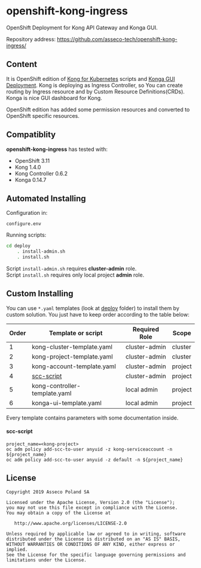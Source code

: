 # openshift-kong-ingress
OpenShift Deployment for Kong API Gateway and Konga GUI.

Repository address: https://github.com/asseco-tech/openshift-kong-ingress/

## Content
It is OpenShift edition of [Kong for Kubernetes](https://github.com/Kong/kubernetes-ingress-controller) scripts and 
[Konga GUI Deployment](https://github.com/pantsel/konga).
Kong is deploying as Ingress Controller, so You can create routing by Ingress resource and by Custom Resource Definitions(CRDs).
Konga is nice GUI dashboard for Kong.
 
OpenShift edition has added some permission resources and converted to OpenShift specific resources.


## Compatiblity
**openshift-kong-ingress** has tested with:
 - OpenShift 3.11
 - Kong 1.4.0
 - Kong Controller 0.6.2
 - Konga 0.14.7

 
## Automated Installing
Configuration in:
```
configure.env
```
Running scripts:
```sh
cd deploy
    . install-admin.sh
    . install.sh
```  
Script `install-admin.sh` requires **cluster-admin** role.   
Script `install.sh` requires only local project **admin** role.

## Custom Installing
You can use `*.yaml` templates (look at [deploy](deploy) folder) to install them
by custom solution. You just have to keep order according to the table below:

| Order | Template or script           | Required Role | Scope   |
|-------|------------------------------|---------------|---------|
| 1     | kong-cluster-template.yaml   | cluster-admin | cluster |
| 2     | kong-project-template.yaml   | cluster-admin | cluster |
| 3     | kong-account-template.yaml   | cluster-admin | project |
| 4     | [scc-script](#scc-script)    | cluster-admin | project |
| 5     | kong-controller-template.yaml| local admin   | project |
| 6     | konga-ui-template.yaml       | local admin   | project |

Every template contains parameters with some documentation inside.

#### scc-script
```
project_name=<kong-project>
oc adm policy add-scc-to-user anyuid -z kong-serviceaccount -n ${project_name}
oc adm policy add-scc-to-user anyuid -z default -n ${project_name}
```

## License
```
Copyright 2019 Asseco Poland SA

Licensed under the Apache License, Version 2.0 (the "License");
you may not use this file except in compliance with the License.
You may obtain a copy of the License at

   http://www.apache.org/licenses/LICENSE-2.0

Unless required by applicable law or agreed to in writing, software
distributed under the License is distributed on an "AS IS" BASIS,
WITHOUT WARRANTIES OR CONDITIONS OF ANY KIND, either express or implied.
See the License for the specific language governing permissions and
limitations under the License.
```
